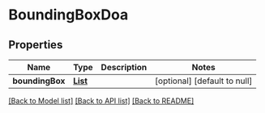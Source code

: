 # BoundingBoxDoa
## Properties

| Name | Type | Description | Notes |
|------------ | ------------- | ------------- | -------------|
| **boundingBox** | [**List**](array.md) |  | [optional] [default to null] |

[[Back to Model list]](../README.md#documentation-for-models) [[Back to API list]](../README.md#documentation-for-api-endpoints) [[Back to README]](../README.md)

